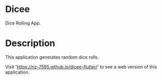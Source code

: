 # Dicee

Dice Rolling App.

# Description

This application generates random dice rolls.

Visit 'https://riz-7595.github.io/dicee-flutter/' to see a web version of this application.